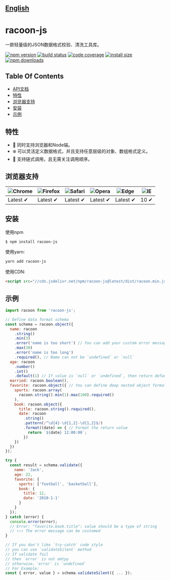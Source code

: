 ## [English](README.md)

# racoon-js
一款轻量级的JSON数据格式校验、清洗工具库。

[![npm version](https://img.shields.io/npm/v/racoon-js.svg?style=flat-square)](https://www.npmjs.com/package/racoon-js)
[![build status](https://img.shields.io/travis/charlyzeng/racoon-js/master.svg?style=flat-square)](https://travis-ci.org/charlyzeng/racoon-js)
[![code coverage](https://img.shields.io/coveralls/charlyzeng/racoon-js.svg?style=flat-square)](https://coveralls.io/r/charlyzeng/racoon-js)
[![install size](https://packagephobia.com/badge?p=racoon-js)](https://packagephobia.com/result?p=racoon-js)
[![npm downloads](https://img.shields.io/npm/dm/racoon-js.svg?style=flat-square)](http://npm-stat.com/charts.html?package=racoon-js)

## Table Of Contents
- [API文档](/doc/API-ZH.md)
- [特性](#特性)
- [浏览器支持](#浏览器支持)
- [安装](#安装)
- [示例](#示例)

## 特性
- 🌈 同时支持浏览器和Node端。
- ❄️ 可以灵活定义数据格式，并且支持任意层级的对象、数组格式定义。
- 🔗 支持链式调用，且无需关注调用顺序。

## 浏览器支持
![Chrome](https://raw.github.com/alrra/browser-logos/master/src/chrome/chrome_48x48.png) | ![Firefox](https://raw.github.com/alrra/browser-logos/master/src/firefox/firefox_48x48.png) | ![Safari](https://raw.github.com/alrra/browser-logos/master/src/safari/safari_48x48.png) | ![Opera](https://raw.github.com/alrra/browser-logos/master/src/opera/opera_48x48.png) | ![Edge](https://raw.github.com/alrra/browser-logos/master/src/edge/edge_48x48.png) | ![IE](https://raw.github.com/alrra/browser-logos/master/src/archive/internet-explorer_9-11/internet-explorer_9-11_48x48.png) |
--- | --- | --- | --- | --- | --- |
Latest ✔ | Latest ✔ | Latest ✔ | Latest ✔ | Latest ✔ | 10 ✔ |

## 安装
使用npm
```bash
$ npm install racoon-js
```

使用yarn:
```bash
yarn add racoon-js
```

使用CDN:
```html
<script src="//cdn.jsdelivr.net/npm/racoon-js@latest/dist/racoon.min.js"></script>
```

## 示例
```javascript
import racoon from 'racoon-js';

// Define data format schema
const schema = racoon.object({
  name: racoon
    .string()
    .min(3)
    .error('name is too short') // You can add your custom error message
    .max(30)
    .error('name is too long')
    .required(), // Name can not be `undefined` or `null`
  age: racoon
    .number()
    .int()
    .default(1) // If value is `null` or `undefined`, then return default value `false`
  married: racoon.boolean(),
  favorite: racoon.object({ // You can define deep nested object format schema
    sports: racoon.array(
      racoon.string().min(1).max(100).required()
    ),
    book: racoon.object({
      title: racoon.string().required(),
      date: racoon
        .string()
        .pattern(/^\d{4}-\d{1,2}-\d{1,2}$/)
        .format((date) => { // Format the return value
          return `${date} 12:00:00`;
        })
    })
  })
});

try {
  const result = schema.validate({
    name: 'Jack',
    age: 22,
    favorite: {
      sports: ['football', 'basketball'],
      book: {
        title: 12,
        date: '2010-1-1'
      }
    }
  });
} catch (error) {
  console.error(error);
  // Error: "favorite.book.title": value should be a type of string
  // ↑↑↑ The error message can be customed
}

// If you don't like `try-catch` code style
// you can use `validateSilent` method
// If validate fail
// then `error` is not emtpy
// otherwise，`error` is `undefined`
// For Example:
const { error, value } = schema.validateSilent({ ... });
```
